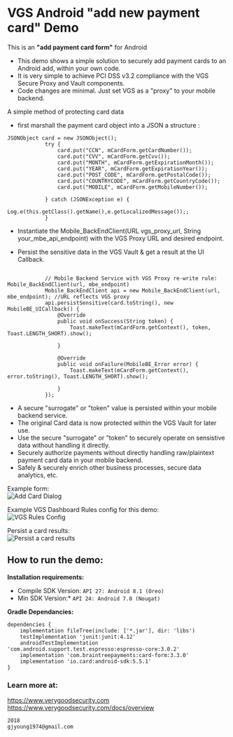 # VGS Android "add new payment card" Demo

This is an **"add payment card form"** for Android

- This demo shows a simple solution to securely add payment cards to an Android add, within your own code.   
- It is very simple to achieve PCI DSS v3.2 compliance with the VGS Secure Proxy and Vault components.   
- Code changes are minimal. Just set VGS as a "proxy" to your mobile backend.  

A simple method of protecting card data 
- first marshall the payment card object into a JSON a structure : 

```
JSONObject card = new JSONObject();
            try {
                card.put("CCN", mCardForm.getCardNumber());
                card.put("CVV", mCardForm.getCvv());
                card.put("MONTH", mCardForm.getExpirationMonth());
                card.put("YEAR", mCardForm.getExpirationYear());
                card.put("POST_CODE", mCardForm.getPostalCode());
                card.put("COUNTRYCODE", mCardForm.getCountryCode());
                card.put("MOBILE", mCardForm.getMobileNumber());

            } catch (JSONException e) {
                Log.e(this.getClass().getName(),e.getLocalizedMessage());;
            }
```

- Instantiate the Mobile_BackEndClient(URL vgs_proxy_url, String your_mbe_api_endpoint) with the VGS Proxy URL and desired endpoint.    

- Persist the sensitive data in the VGS Vault & get a result at the UI Callback.  


```

            // Mobile Backend Service with VGS Proxy re-write rule: Mobile_BackEndClient(url, mbe_endpoint)
            Mobile_BackEndClient api = new Mobile_BackEndClient(url, mbe_endpoint); //URL reflects VGS proxy
            api.persistSensitive(card.toString(), new MobileBE_UICallback() {
                @Override
                public void onSuccess(String token) {
                    Toast.makeText(mCardForm.getContext(), token, Toast.LENGTH_SHORT).show();

                }

                @Override
                public void onFailure(MobileBE_Error error) {
                    Toast.makeText(mCardForm.getContext(), error.toString(), Toast.LENGTH_SHORT).show();

                }
            });
```

- A secure "surrogate" or "token" value is persisted within your mobile backend service.   
- The original Card data is now protected within the VGS Vault for later use. 
- Use the secure "surrogate" or "token" to securely operate on sensistive data without handling it directly.
- Securely authorize payments without directly handling raw/plaintext payment card data in your mobile backend. 
- Safely & securely enrich other business processes, secure data analytics, etc.

Example form:    
![Add Card Dialog](./docs/add_card_form.png)    

Example VGS Dashboard Rules config for this demo:    
![VGS Rules Config](./docs/rules.png)     

Persist a card results:     
![Persist a card results](./docs/vgs-android.png)        

## How to run the demo:
**Installation requirements:**    
* Compile SDK Version: `API 27: Android 8.1 (Oreo)`    
* Min SDK Version:* `API 24: Android 7.0 (Nougat)`    

**Gradle Dependancies:**
```
dependencies {
    implementation fileTree(include: ['*.jar'], dir: 'libs')
    testImplementation 'junit:junit:4.12'
    androidTestImplementation 'com.android.support.test.espresso:espresso-core:3.0.2'
    implementation 'com.braintreepayments:card-form:3.3.0'
    implementation 'io.card:android-sdk:5.5.1'
}
```

### Learn more at:    
https://www.verygoodsecurity.com    
https://www.verygoodsecurity.com/docs/overview

```
2018
gjyoung1974@gmail.com
```

